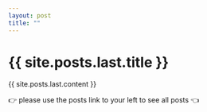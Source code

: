 ```yaml
---
layout: post
title: ""
---
```

<h1>{{ site.posts.last.title }}</h1>
{{ site.posts.last.content }}

:point_right: please use the posts link to your left to see all posts :point_left: